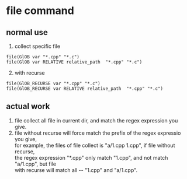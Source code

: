 # file command
## normal use
1. collect specific file  
```
file(GlOB var "*.cpp" "*.c")
file(GlOB var RELATIVE relative_path  "*.cpp" "*.c")
```
2. with recurse
```
file(GlOB_RECURSE var "*.cpp" "*.c")
file(GlOB_RECURSE var RELATIVE relative_path  "*.cpp" "*.c")
```
## actual work
1. file collect all file in current dir, and match the regex expression you give.  
2. file without recurse will force match the prefix of the regex expressio you give,  
for example, the files of file collect is "a/1.cpp 1.cpp", if file without recurse,  
the regex expression "*.cpp" only match "1.cpp", and not match "a/1.cpp", but file  
with recurse will match all -- "1.cpp" and "a/1.cpp".
